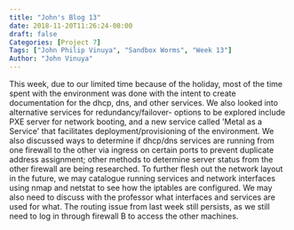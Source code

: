 ```yaml
---
title: "John's Blog 13"
date: 2018-11-20T11:26:24-08:00
draft: false
Categories: [Project 7]
Tags: ["John Philip Vinuya", "Sandbox Worms", "Week 13"]
Author: "John Vinuya"
---
```

This week, due to our limited time because of the holiday, most of the time spent with the environment was done with the intent to create documentation for the dhcp, dns, and other services. We also looked into alternative services for redundancy/failover- options to be explored include PXE server for network booting, and a new service called 'Metal as a Service' that facilitates deployment/provisioning of the environment. We also discussed ways to determine if dhcp/dns services are running from one firewall to the other via ingress on certain ports to prevent duplicate address assignment; other methods to determine server status from the other firewall are being researched. To further flesh out the network layout in the future, we may catalogue running services and network interfaces using nmap and netstat to see how the iptables are configured. We may also need to discuss with the professor what interfaces and services are used for what.
The routing issue from last week still persists, as we still need to log in through firewall B to access the other machines.